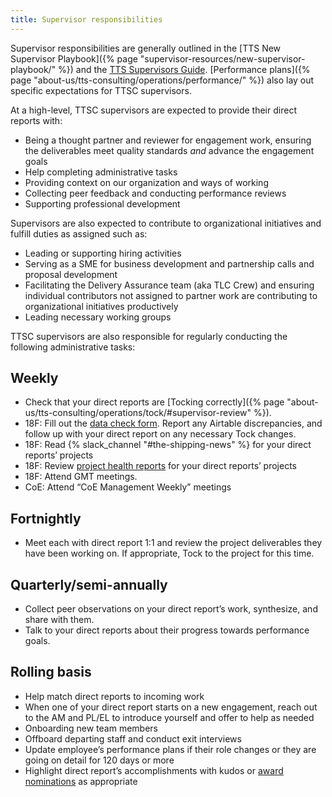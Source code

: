 ```yaml
---
title: Supervisor responsibilities
---
```


Supervisor responsibilities are generally outlined in the [TTS New Supervisor Playbook]({% page "supervisor-resources/new-supervisor-playbook/" %}) and the [TTS Supervisors Guide](https://docs.google.com/document/d/14bSqkCzfxvf5lI7k_LwSK8MLDnImqjrQFTXrtTcwcEY/edit#heading=h.5m4e2v6ntbj1). [Performance plans]({% page "about-us/tts-consulting/operations/performance/" %}) also lay out specific expectations for TTSC supervisors.

At a high-level, TTSC supervisors are expected to provide their direct reports with:

- Being a thought partner and reviewer for engagement work, ensuring the deliverables meet quality standards *and* advance the engagement goals
- Help completing administrative tasks
- Providing context on our organization and ways of working
- Collecting peer feedback and conducting performance reviews
- Supporting professional development

Supervisors are also expected to contribute to organizational initiatives and fulfill duties as assigned such as:

- Leading or supporting hiring activities
- Serving as a SME for business development and partnership calls and proposal development
- Facilitating the Delivery Assurance team (aka TLC Crew) and ensuring individual contributors not assigned to partner work are contributing to organizational initiatives productively
- Leading necessary working groups

TTSC supervisors are also responsible for regularly conducting the following administrative tasks:

## Weekly

- Check that your direct reports are [Tocking correctly]({% page "about-us/tts-consulting/operations/tock/#supervisor-review" %}).
- 18F: Fill out the [data check form](https://airtable.com/app1anoO5i5d3RJRA/pagYbQmUcGgPS4lEt/form). Report any Airtable discrepancies, and follow up with your direct report on any necessary Tock changes.
- 18F: Read {% slack_channel "#the-shipping-news" %} for your direct reports’ projects
- 18F: Review [project health reports](https://airtable.com/appsLLLryeqBK2V9d/paguMwC2PYWUhaokc) for your direct reports’ projects
- 18F: Attend GMT meetings.
- CoE: Attend “CoE Management Weekly” meetings

## Fortnightly

- Meet each with direct report 1:1 and review the project deliverables they have been working on. If appropriate, Tock to the project for this time.

## Quarterly/semi-annually

- Collect peer observations on your direct report’s work, synthesize, and share with them.
- Talk to your direct reports about their progress towards performance goals.

## Rolling basis

- Help match direct reports to incoming work
- When one of your direct report starts on a new engagement, reach out to the AM and PL/EL to introduce yourself and offer to help as needed
- Onboarding new team members
- Offboard departing staff and conduct exit interviews
- Update employee’s performance plans if their role changes or they are going on detail for 120 days or more
- Highlight direct report’s accomplishments with kudos or [award nominations](https://docs.google.com/spreadsheets/d/1ZEPf0SrbRMEdRpQTFyONoKqs6w_I1pZmzol1JgG4__U/edit?gid=1337778906#gid=1337778906) as appropriate
